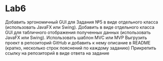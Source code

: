 # Lab6
Добавить эргономичный GUI для Задания №5 в виде отдельного класса (использовать JavaFX или Swing). 
Добавить в виде отдельного класса GUI для табличного отображения полученных данных (использовать JavaFX или Swing). 
Использовать шаблон MVC или MVP
Выгрузить проект в репозиторий GitHub и добавить к нему описание в README (кратко, несколько строк пояснений по каждому заданию)
Прикрепить ссылку на репозиторий в виде ответа на задание
